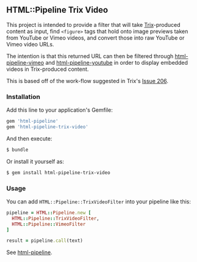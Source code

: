 ## HTML::Pipeline Trix Video

This project is intended to provide a filter that will take
[Trix](https://github.com/basecamp/trix)-produced content as input, find
`<figure>` tags that hold onto image previews taken from YouTube or Vimeo
videos, and convert those into raw YouTube or Vimeo video URLs.

The intention is that this returned URL can then be filtered through
[html-pipeline-vimeo](https://github.com/dlackty/html-pipeline-vimeo) and
[html-pipeline-youtube](https://github.com/st0012/html-pipeline-youtube) in
order to display embedded videos in Trix-produced content.

This is based off of the work-flow suggested in Trix's [Issue
206](https://github.com/basecamp/trix/issues/206).

### Installation

Add this line to your application's Gemfile:

```ruby
gem 'html-pipeline'
gem 'html-pipeline-trix-video'
```

And then execute:

```bash
$ bundle
```

Or install it yourself as:

```bash
$ gem install html-pipeline-trix-video
```

### Usage

You can add `HTML::Pipeline::TrixVideoFilter` into your pipeline like this:

```ruby
pipeline = HTML::Pipeline.new [
  HTML::Pipeline::TrixVideoFilter,
  HTML::Pipeline::VimeoFilter
]

result = pipeline.call(text)
```

See [html-pipeline](https://github.com/jch/html-pipeline).
